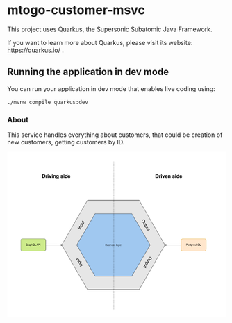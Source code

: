 # mtogo-customer-msvc

This project uses Quarkus, the Supersonic Subatomic Java Framework.

If you want to learn more about Quarkus, please visit its website: https://quarkus.io/ .

## Running the application in dev mode

You can run your application in dev mode that enables live coding using:
```shell script
./mvnw compile quarkus:dev
```

### About
This service handles everything about customers, that could be creation of new customers, getting customers by ID.

![hexagonal-architecture.png](images%2Fhexagonal-architecture.png)